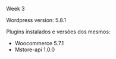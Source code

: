 Week 3

Wordpress version: 5.8.1

Plugins instalados e versões dos mesmos:
- Woocommerce 5.7.1
- Mstore-api 1.0.0